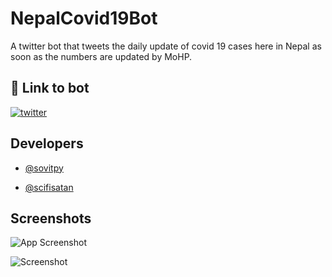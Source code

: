
# NepalCovid19Bot

A twitter bot that tweets the daily update of covid 19 cases here in Nepal as soon as the numbers are updated by MoHP.



## 🔗 Link to bot
[![twitter](https://img.shields.io/badge/twitter-1DA1F2?style=for-the-badge&logo=twitter&logoColor=white)](https://twitter.com/NepalCovid19Bot)


## Developers

- [@sovitpy](https://www.github.com/sovitpy)

- [@scifisatan](https://www.github.com/scifisatan)

## Screenshots

![App Screenshot](https://i.imgur.com/IaY10OS.png)

![Screenshot](https://i.imgur.com/H3vNC6Y.png)

